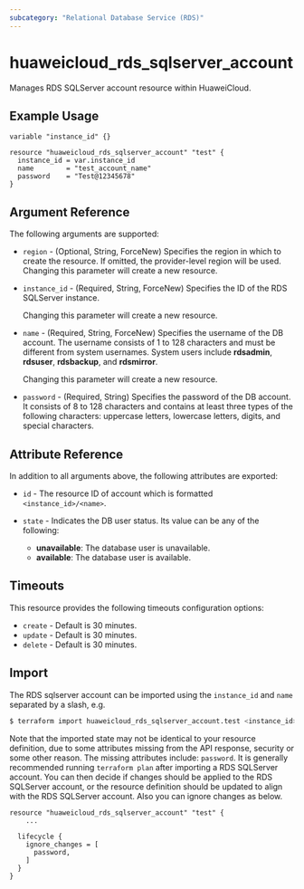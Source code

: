 ```yaml
---
subcategory: "Relational Database Service (RDS)"
---
```


# huaweicloud_rds_sqlserver_account

Manages RDS SQLServer account resource within HuaweiCloud.

## Example Usage

```hcl
variable "instance_id" {}

resource "huaweicloud_rds_sqlserver_account" "test" {
  instance_id = var.instance_id
  name        = "test_account_name"
  password    = "Test@12345678"
}
```

## Argument Reference

The following arguments are supported:

* `region` - (Optional, String, ForceNew) Specifies the region in which to create the resource.
  If omitted, the provider-level region will be used. Changing this parameter will create a new resource.

* `instance_id` - (Required, String, ForceNew) Specifies the ID of the RDS SQLServer instance.

  Changing this parameter will create a new resource.

* `name` - (Required, String, ForceNew) Specifies the username of the DB account. The username consists of 1 to 128
  characters and must be different from system usernames. System users include **rdsadmin**, **rdsuser**, **rdsbackup**,
  and **rdsmirror**.

  Changing this parameter will create a new resource.

* `password` - (Required, String) Specifies the password of the DB account. It consists of 8 to 128 characters and
  contains at least three types of the following characters: uppercase letters, lowercase letters, digits, and special
  characters.

## Attribute Reference

In addition to all arguments above, the following attributes are exported:

* `id` - The resource ID of account which is formatted `<instance_id>/<name>`.

* `state` - Indicates the DB user status. Its value can be any of the following:
  + **unavailable**: The database user is unavailable.
  + **available**: The database user is available.

## Timeouts

This resource provides the following timeouts configuration options:

* `create` - Default is 30 minutes.
* `update` - Default is 30 minutes.
* `delete` - Default is 30 minutes.

## Import

The RDS sqlserver account can be imported using the `instance_id` and `name` separated by a slash, e.g.

```bash
$ terraform import huaweicloud_rds_sqlserver_account.test <instance_id>/<name>
```

Note that the imported state may not be identical to your resource definition, due to some attributes missing from the
API response, security or some other reason. The missing attributes include: `password`. It is generally recommended
running `terraform plan` after importing a RDS SQLServer account. You can then decide if changes should be applied to
the RDS SQLServer account, or the resource definition should be updated to align with the RDS SQLServer account. Also
you can ignore changes as below.

```hcl
resource "huaweicloud_rds_sqlserver_account" "test" {
    ...

  lifecycle {
    ignore_changes = [
      password,
    ]
  }
}
```
